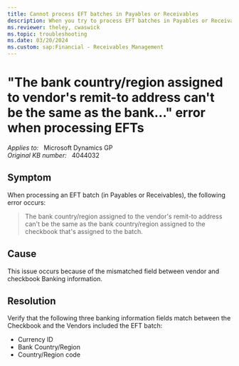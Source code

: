 ```yaml
---
title: Cannot process EFT batches in Payables or Receivables
description: When you try to process EFT batches in Payables or Receivables in Microsoft Dynamics GP, you receive an error message that states the bank country/region assigned to the vendor's remit-to address can't be the same as the bank country/region assigned to the checkbook that's assigned to the batch.
ms.reviewer: theley, cwaswick
ms.topic: troubleshooting
ms.date: 03/20/2024
ms.custom: sap:Financial - Receivables Management
---
```

# "The bank country/region assigned to vendor's remit-to address can't be the same as the bank..." error when processing EFTs

_Applies to:_ &nbsp; Microsoft Dynamics GP  
_Original KB number:_ &nbsp; 4044032

## Symptom

When processing an EFT batch (in Payables or Receivables), the following error occurs:

> The bank country/region assigned to the vendor's remit-to address can't be the same as the bank country/region assigned to the checkbook that's assigned to the batch.

## Cause

This issue occurs because of the mismatched field between vendor and checkbook Banking information.

## Resolution

Verify that the following three banking information fields match between the Checkbook and the Vendors included the EFT batch:

- Currency ID
- Bank Country/Region
- Country/Region code
